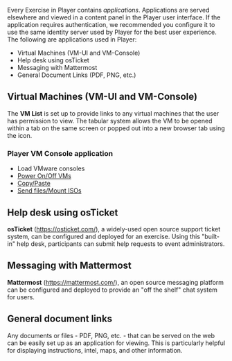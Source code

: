 Every Exercise in Player contains *applications*.  Applications are served elsewhere and viewed in a content panel in the Player user interface.  If the application requires authentication, we recommended you configure it to use the same identity server used by Player for the best user experience. The following are applications used in Player:

- Virtual Machines (VM-UI and VM-Console)
- Help desk using osTicket
- Messaging with Mattermost
- General Document Links (PDF, PNG, etc.)

## Virtual Machines (VM-UI and VM-Console)

The **VM List** is set up to provide links to any virtual machines that the user has permission to view. The tabular system allows the VM to be opened within a tab on the same screen or popped out into a new browser tab using the icon.

### Player VM Console application

- Load VMware consoles
- [Power On/Off VMs](https://github.com/cmu-sei/crucible/wiki/Player-How-to:-Power-a-VM-on-or-off)
- [Copy/Paste](https://github.com/cmu-sei/crucible/wiki/Player-How-to:-Copy-and-paste-text)
- [Send files/Mount ISOs](https://github.com/cmu-sei/crucible/wiki/Player-How-to:-Upload-files)

## Help desk using osTicket 

**osTicket** (https://osticket.com/), a widely-used open source support ticket system, can be configured and deployed for an exercise. Using this "built-in" help desk, participants can submit help requests to event administrators.

## Messaging with Mattermost 

**Mattermost** (https://mattermost.com/), an open source messaging platform can be configured and deployed to provide an "off the shelf" chat system for users. 

## General document links

Any documents or files  - PDF, PNG, etc. - that can be served on the web can be easily set up as an application for viewing.  This is particularly helpful for displaying instructions, intel, maps, and other information.
